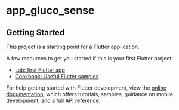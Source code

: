 # app_gluco_sense

## Getting Started

This project is a starting point for a Flutter application.

A few resources to get you started if this is your first Flutter project:

- [Lab: first Flutter app](https://docs.flutter.dev/get-started/codelab)
- [Cookbook: Useful Flutter samples](https://docs.flutter.dev/cookbook)

For help getting started with Flutter development, view the
[online documentation](https://docs.flutter.dev/), which offers tutorials,
samples, guidance on mobile development, and a full API reference.
